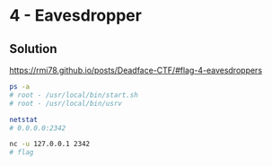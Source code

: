 # 4 - Eavesdropper

## Solution

https://rmi78.github.io/posts/Deadface-CTF/#flag-4-eavesdroppers

```sh
ps -a
# root - /usr/local/bin/start.sh
# root - /usr/local/bin/usrv

netstat
# 0.0.0.0:2342

nc -u 127.0.0.1 2342
# flag
```
